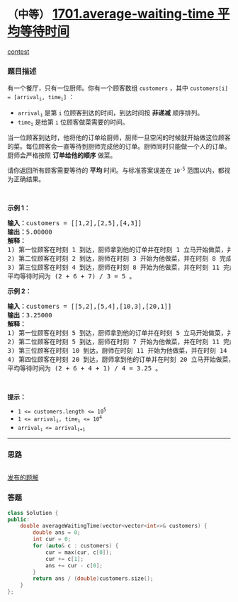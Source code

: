 # `（中等）` [1701.average-waiting-time 平均等待时间](https://leetcode-cn.com/problems/average-waiting-time/)

[contest](https://leetcode-cn.com/contest/biweekly-contest-42/problems/average-waiting-time/)

### 题目描述
<div class="notranslate"><p>有一个餐厅，只有一位厨师。你有一个顾客数组&nbsp;<code>customers</code>&nbsp;，其中&nbsp;<code>customers[i] = [arrival<sub>i</sub>, time<sub>i</sub>]</code>&nbsp;：</p>

<ul>
	<li><code>arrival<sub>i</sub></code>&nbsp;是第&nbsp;<code>i</code>&nbsp;位顾客到达的时间，到达时间按 <strong>非递减</strong> 顺序排列。</li>
	<li><code>time<sub>i</sub></code>&nbsp;是给第 <code>i</code>&nbsp;位顾客做菜需要的时间。</li>
</ul>

<p>当一位顾客到达时，他将他的订单给厨师，厨师一旦空闲的时候就开始做这位顾客的菜。每位顾客会一直等待到厨师完成他的订单。厨师同时只能做一个人的订单。厨师会严格按照 <strong>订单给他的顺序</strong>&nbsp;做菜。</p>

<p>请你返回所有顾客需要等待的 <strong>平均&nbsp;</strong>时间。与标准答案误差在&nbsp;<code>10<sup>-5</sup></code>&nbsp;范围以内，都视为正确结果。</p>

<p>&nbsp;</p>

<p><strong>示例 1：</strong></p>

<pre><b>输入：</b>customers = [[1,2],[2,5],[4,3]]
<b>输出：</b>5.00000
<strong>解释：
</strong>1) 第一位顾客在时刻 1 到达，厨师拿到他的订单并在时刻 1 立马开始做菜，并在时刻 3 完成，第一位顾客等待时间为 3 - 1 = 2 。
2) 第二位顾客在时刻 2 到达，厨师在时刻 3 开始为他做菜，并在时刻 8 完成，第二位顾客等待时间为 8 - 2 = 6 。
3) 第三位顾客在时刻 4 到达，厨师在时刻 8 开始为他做菜，并在时刻 11 完成，第三位顾客等待时间为 11 - 4 = 7 。
平均等待时间为 (2 + 6 + 7) / 3 = 5 。
</pre>

<p><strong>示例 2：</strong></p>

<pre><b>输入：</b>customers = [[5,2],[5,4],[10,3],[20,1]]
<b>输出：</b>3.25000
<strong>解释：
</strong>1) 第一位顾客在时刻 5 到达，厨师拿到他的订单并在时刻 5 立马开始做菜，并在时刻 7 完成，第一位顾客等待时间为 7 - 5 = 2 。
2) 第二位顾客在时刻 5 到达，厨师在时刻 7 开始为他做菜，并在时刻 11 完成，第二位顾客等待时间为 11 - 5 = 6 。
3) 第三位顾客在时刻 10 到达，厨师在时刻 11 开始为他做菜，并在时刻 14 完成，第三位顾客等待时间为 14 - 10 = 4 。
4) 第四位顾客在时刻 20 到达，厨师拿到他的订单并在时刻 20 立马开始做菜，并在时刻 21 完成，第四位顾客等待时间为 21 - 20 = 1 。
平均等待时间为 (2 + 6 + 4 + 1) / 4 = 3.25 。
</pre>

<p>&nbsp;</p>

<p><strong>提示：</strong></p>

<ul>
	<li><code>1 &lt;= customers.length &lt;= 10<sup>5</sup></code></li>
	<li><code>1 &lt;= arrival<sub>i</sub>, time<sub>i</sub> &lt;= 10<sup>4</sup></code></li>
	<li><code>arrival<sub>i&nbsp;</sub>&lt;= arrival<sub>i+1</sub></code></li>
</ul>
</div>

---
### 思路
```
```

[发布的题解](https://leetcode-cn.com/problems/average-waiting-time/solution/average-waiting-time-by-ikaruga-3iej/)

### 答题
``` C++
class Solution {
public:
    double averageWaitingTime(vector<vector<int>>& customers) {
        double ans = 0;
        int cur = 0;
        for (auto& c : customers) {
            cur = max(cur, c[0]);
            cur += c[1];
            ans += cur - c[0];
        }
        return ans / (double)customers.size();
    }
};
```




